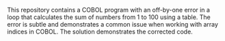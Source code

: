 This repository contains a COBOL program with an off-by-one error in a loop that calculates the sum of numbers from 1 to 100 using a table. The error is subtle and demonstrates a common issue when working with array indices in COBOL.  The solution demonstrates the corrected code.